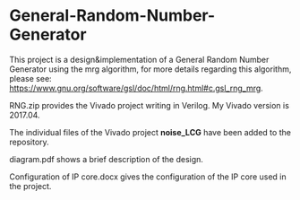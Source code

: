 # General-Random-Number-Generator
This project is a design&implementation of a General Random Number Generator using the mrg algorithm, for more details regarding this algorithm, please see: https://www.gnu.org/software/gsl/doc/html/rng.html#c.gsl_rng_mrg.  
  
  RNG.zip provides the Vivado project writing in Verilog. My Vivado version is 2017.04.  
    
  The individual files of the Vivado project **noise_LCG** have been added to the repository.  
  
  diagram.pdf shows a brief description of the design.  
  
  Configuration of IP core.docx gives the configuration of the IP core used in the project.
